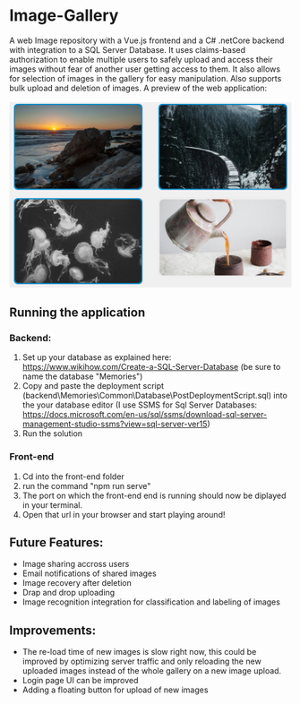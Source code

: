 # Image-Gallery

A web Image repository with a Vue.js frontend and a C# .netCore backend with integration to a SQL Server Database. It uses claims-based authorization to enable multiple users to safely upload and access their images without fear of another user getting access to them. It also allows for selection of images in the gallery for easy manipulation. Also supports bulk upload and deletion of images. A preview of the web application: <br> <br> 
![Application_Preview](./preview.png) <br>

## Running the application
### Backend: 
1. Set up your database as explained here: https://www.wikihow.com/Create-a-SQL-Server-Database (be sure to name the database "Memories") 
2. Copy and paste the deployment script (backend\Memories\Common\Database\PostDeploymentScript.sql) into the your database editor (I use SSMS for Sql Server Databases: https://docs.microsoft.com/en-us/sql/ssms/download-sql-server-management-studio-ssms?view=sql-server-ver15)
3. Run the solution 

### Front-end 
1. Cd into the front-end folder
2. run the command "npm run serve"
3. The port on which the front-end end is running should now be diplayed in your terminal. 
4. Open that url in your browser and start playing around!

## Future Features: 
- Image sharing accross users
- Email notifications of shared images 
- Image recovery after deletion
- Drap and drop uploading
- Image recognition integration for classification and labeling of images 

## Improvements: 
- The re-load time of new images is slow right now, this could be improved by optimizing server traffic and only reloading the new uploaded images instead of the whole gallery on a new image upload. 
- Login page UI can be improved
- Adding a floating button for upload of new images 


